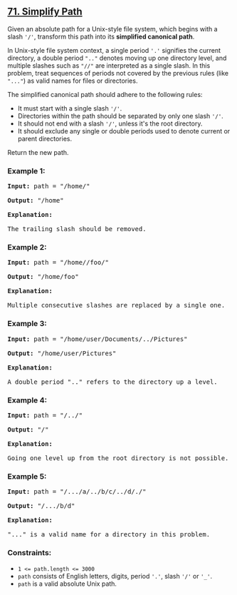 ## [71. Simplify Path](https://leetcode.com/problems/simplify-path)

Given an absolute path for a Unix-style file system, which begins with a slash <code>'/'</code>, transform this path into its <strong>simplified canonical path</strong>.

In Unix-style file system context, a single period <code>'.'</code> signifies the current directory, a double period <code>".."</code> denotes moving up one directory 
level, and multiple slashes such as <code>"//"</code> are interpreted as a single slash. In this problem, treat sequences of periods not covered by the 
previous rules (like <code>"..."</code>) as valid names for files or directories.

The simplified canonical path should adhere to the following rules:

- It must start with a single slash <code>'/'</code>.
- Directories within the path should be separated by only one slash <code>'/'</code>.
- It should not end with a slash <code>'/'</code>, unless it's the root directory.
- It should exclude any single or double periods used to denote current or parent directories.
  
Return the new path.

### **Example 1:**
<pre>
<strong>Input:</strong> path = "/home/"

<strong>Output:</strong> "/home"

<strong>Explanation:</strong>

The trailing slash should be removed.
</pre>
 
### **Example 2:**
<pre>
<strong>Input:</strong> path = "/home//foo/"

<strong>Output:</strong> "/home/foo"

<strong>Explanation:</strong>

Multiple consecutive slashes are replaced by a single one.
</pre>
### **Example 3:**
<pre>
<strong>Input:</strong> path = "/home/user/Documents/../Pictures"

<strong>Output:</strong> "/home/user/Pictures"

<strong>Explanation:</strong>

A double period ".." refers to the directory up a level.
</pre>
### **Example 4**:
<pre>
<strong>Input:</strong> path = "/../"

<strong>Output:</strong> "/"

<strong>Explanation:</strong>

Going one level up from the root directory is not possible.
</pre>
### **Example 5:**
<pre>
<strong>Input:</strong> path = "/.../a/../b/c/../d/./"

<strong>Output:</strong> "/.../b/d"

<strong>Explanation:</strong>

"..." is a valid name for a directory in this problem.
</pre>
 

### **Constraints:**

- <code>1 <= path.length <= 3000</code>
- <code>path</code> consists of English letters, digits, period <code>'.'</code>, slash <code>'/'</code> or <code>'_'</code>.
- <code>path</code> is a valid absolute Unix path.
